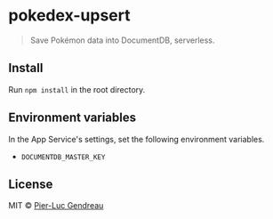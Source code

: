 # pokedex-upsert

> Save Pokémon data into DocumentDB, serverless.


## Install

Run `npm install` in the root directory.


## Environment variables

In the App Service's settings, set the following environment variables.

* `DOCUMENTDB_MASTER_KEY`


## License

MIT © [Pier-Luc Gendreau](https://github.com/Zertz)
